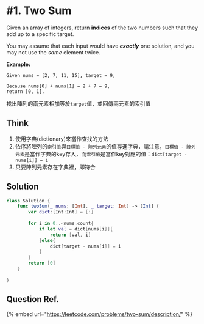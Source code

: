 # \#1. Two Sum

Given an array of integers, return **indices** of the two numbers such that they add up to a specific target.

You may assume that each input would have _**exactly**_ one solution, and you may not use the _same_ element twice.

**Example:**

```text
Given nums = [2, 7, 11, 15], target = 9,

Because nums[0] + nums[1] = 2 + 7 = 9,
return [0, 1].
```

找出陣列的兩元素相加等於`target`值，並回傳兩元素的索引值

## **Think**

1. 使用字典\(dictionary\)來當作查找的方法
2. 依序將陣列的`索引值`與`目標值 - 陣列元素`的值存進字典，請注意，`目標值 - 陣列元素`是當作字典的key存入，而`索引值`是當作key對應的值：`dict[target - nums[i]] = i`
3. 只要陣列元素存在字典裡，即符合

## **Solution**

```swift
class Solution {
    func twoSum(_ nums: [Int], _ target: Int) -> [Int] {
        var dict:[Int:Int] = [:]
        
        for i in 0..<nums.count{
            if let val = dict[nums[i]]{
                return [val, i]
            }else{
                dict[target - nums[i]] = i
            }
        }
        return [0]
    }
    
}
```

## Question Ref.

{% embed url="https://leetcode.com/problems/two-sum/description/" %}

